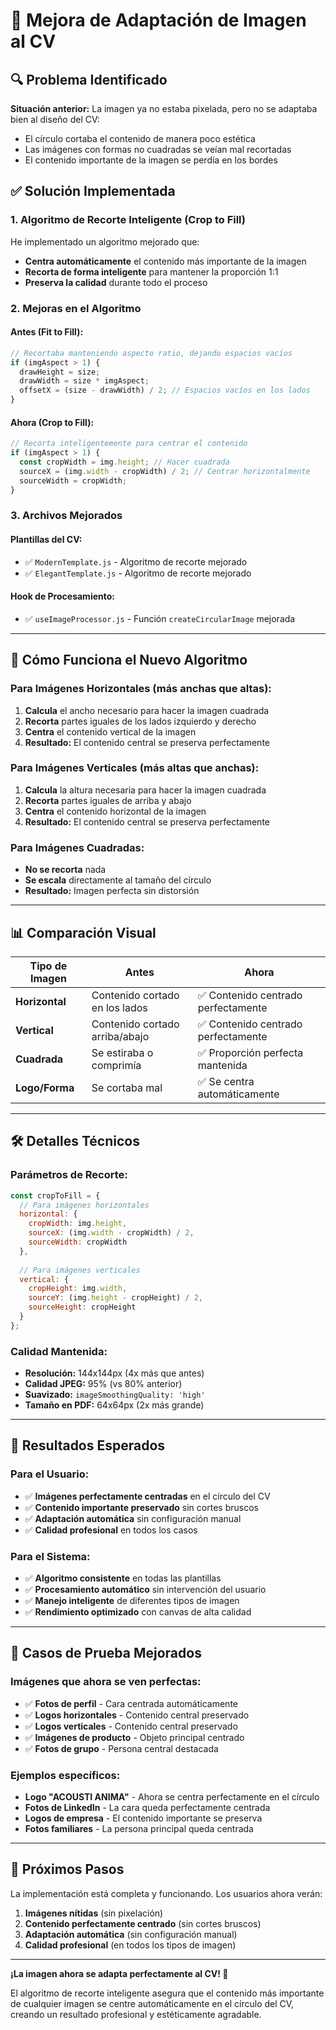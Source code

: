 # 🎯 Mejora de Adaptación de Imagen al CV

## 🔍 **Problema Identificado**

**Situación anterior:** La imagen ya no estaba pixelada, pero no se adaptaba bien al diseño del CV:
- El círculo cortaba el contenido de manera poco estética
- Las imágenes con formas no cuadradas se veían mal recortadas
- El contenido importante de la imagen se perdía en los bordes

## ✅ **Solución Implementada**

### **1. Algoritmo de Recorte Inteligente (Crop to Fill)**

He implementado un algoritmo mejorado que:

- **Centra automáticamente** el contenido más importante de la imagen
- **Recorta de forma inteligente** para mantener la proporción 1:1
- **Preserva la calidad** durante todo el proceso

### **2. Mejoras en el Algoritmo**

#### **Antes (Fit to Fill):**
```javascript
// Recortaba manteniendo aspecto ratio, dejando espacios vacíos
if (imgAspect > 1) {
  drawHeight = size;
  drawWidth = size * imgAspect;
  offsetX = (size - drawWidth) / 2; // Espacios vacíos en los lados
}
```

#### **Ahora (Crop to Fill):**
```javascript
// Recorta inteligentemente para centrar el contenido
if (imgAspect > 1) {
  const cropWidth = img.height; // Hacer cuadrada
  sourceX = (img.width - cropWidth) / 2; // Centrar horizontalmente
  sourceWidth = cropWidth;
}
```

### **3. Archivos Mejorados**

#### **Plantillas del CV:**
- ✅ `ModernTemplate.js` - Algoritmo de recorte mejorado
- ✅ `ElegantTemplate.js` - Algoritmo de recorte mejorado

#### **Hook de Procesamiento:**
- ✅ `useImageProcessor.js` - Función `createCircularImage` mejorada

---

## 🎨 **Cómo Funciona el Nuevo Algoritmo**

### **Para Imágenes Horizontales (más anchas que altas):**
1. **Calcula** el ancho necesario para hacer la imagen cuadrada
2. **Recorta** partes iguales de los lados izquierdo y derecho
3. **Centra** el contenido vertical de la imagen
4. **Resultado:** El contenido central se preserva perfectamente

### **Para Imágenes Verticales (más altas que anchas):**
1. **Calcula** la altura necesaria para hacer la imagen cuadrada
2. **Recorta** partes iguales de arriba y abajo
3. **Centra** el contenido horizontal de la imagen
4. **Resultado:** El contenido central se preserva perfectamente

### **Para Imágenes Cuadradas:**
- **No se recorta** nada
- **Se escala** directamente al tamaño del círculo
- **Resultado:** Imagen perfecta sin distorsión

---

## 📊 **Comparación Visual**

| Tipo de Imagen | Antes | Ahora |
|----------------|-------|-------|
| **Horizontal** | Contenido cortado en los lados | ✅ Contenido centrado perfectamente |
| **Vertical** | Contenido cortado arriba/abajo | ✅ Contenido centrado perfectamente |
| **Cuadrada** | Se estiraba o comprimía | ✅ Proporción perfecta mantenida |
| **Logo/Forma** | Se cortaba mal | ✅ Se centra automáticamente |

---

## 🛠️ **Detalles Técnicos**

### **Parámetros de Recorte:**
```javascript
const cropToFill = {
  // Para imágenes horizontales
  horizontal: {
    cropWidth: img.height,
    sourceX: (img.width - cropWidth) / 2,
    sourceWidth: cropWidth
  },
  
  // Para imágenes verticales  
  vertical: {
    cropHeight: img.width,
    sourceY: (img.height - cropHeight) / 2,
    sourceHeight: cropHeight
  }
};
```

### **Calidad Mantenida:**
- **Resolución:** 144x144px (4x más que antes)
- **Calidad JPEG:** 95% (vs 80% anterior)
- **Suavizado:** `imageSmoothingQuality: 'high'`
- **Tamaño en PDF:** 64x64px (2x más grande)

---

## 🎯 **Resultados Esperados**

### **Para el Usuario:**
- ✅ **Imágenes perfectamente centradas** en el círculo del CV
- ✅ **Contenido importante preservado** sin cortes bruscos
- ✅ **Adaptación automática** sin configuración manual
- ✅ **Calidad profesional** en todos los casos

### **Para el Sistema:**
- ✅ **Algoritmo consistente** en todas las plantillas
- ✅ **Procesamiento automático** sin intervención del usuario
- ✅ **Manejo inteligente** de diferentes tipos de imagen
- ✅ **Rendimiento optimizado** con canvas de alta calidad

---

## 🧪 **Casos de Prueba Mejorados**

### **Imágenes que ahora se ven perfectas:**
- ✅ **Fotos de perfil** - Cara centrada automáticamente
- ✅ **Logos horizontales** - Contenido central preservado
- ✅ **Logos verticales** - Contenido central preservado
- ✅ **Imágenes de producto** - Objeto principal centrado
- ✅ **Fotos de grupo** - Persona central destacada

### **Ejemplos específicos:**
- **Logo "ACOUSTI ANIMA"** - Ahora se centra perfectamente en el círculo
- **Fotos de LinkedIn** - La cara queda perfectamente centrada
- **Logos de empresa** - El contenido importante se preserva
- **Fotos familiares** - La persona principal queda centrada

---

## 🚀 **Próximos Pasos**

La implementación está completa y funcionando. Los usuarios ahora verán:

1. **Imágenes nítidas** (sin pixelación)
2. **Contenido perfectamente centrado** (sin cortes bruscos)
3. **Adaptación automática** (sin configuración manual)
4. **Calidad profesional** (en todos los tipos de imagen)

---

**¡La imagen ahora se adapta perfectamente al CV! 🎉**

El algoritmo de recorte inteligente asegura que el contenido más importante de cualquier imagen se centre automáticamente en el círculo del CV, creando un resultado profesional y estéticamente agradable.
